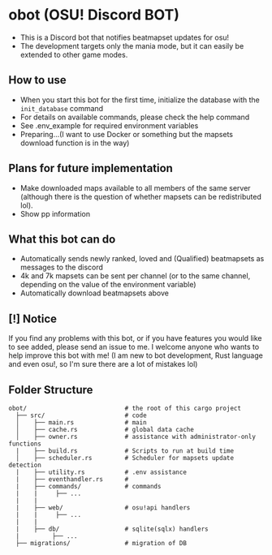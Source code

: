 # obot (OSU! Discord BOT)
- This is a Discord bot that notifies beatmapset updates for osu!
- The development targets only the mania mode, but it can easily be extended to other game modes.

## How to use
- When you start this bot for the first time, initialize the database with the `init_database` command
- For details on available commands, please check the help command
- See .env_example for required environment variables
- Preparing...(I want to use Docker or something but the mapsets download function is in the way)

## Plans for future implementation
- Make downloaded maps available to all members of the same server (although there is the question of whether mapsets can be redistributed lol).
- Show pp information

## What this bot can do
- Automatically sends newly ranked, loved and (Qualified) beatmapsets as messages to the discord
- 4k and 7k mapsets can be sent per channel (or to the same channel, depending on the value of the environment variable)
- Automatically download beatmapsets above

## [!] Notice
If you find any problems with this bot, or if you have features you would like to see added, please send an issue to me. I welcome anyone who wants to help improve this bot with me! (I am new to bot development, Rust language and even osu!, so I'm sure there are a lot of mistakes lol)

## Folder Structure
```
obot/                           # the root of this cargo project
  ├── src/                      # code
  │    ├── main.rs              # main
  │    ├── cache.rs             # global data cache
  │    ├── owner.rs             # assistance with administrator-only functions
  |    ├── build.rs             # Scripts to run at build time
  │    ├── scheduler.rs         # Scheduler for mapsets update detection
  |    ├── utility.rs           # .env assistance
  |    ├── eventhandler.rs      # 
  |    ├── commands/            # commands
  |    |     ├── ...
  |    |
  |    ├── web/                 # osu!api handlers
  |    |     ├── ...
  |    |
  |    ├── db/                  # sqlite(sqlx) handlers
  |         ├── ...
  ├── migrations/               # migration of DB

```
